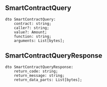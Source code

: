 ## SmartContractQuery

```
dto SmartContractQuery:
    contract: string;
    caller?: string;
    value?: Amount;
    function: string;
    arguments: List[bytes];
```

## SmartContractQueryResponse

```
dto SmartContractQueryResponse:
    return_code: string;
    return_message: string;
    return_data_parts: List[bytes];
```
